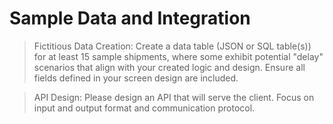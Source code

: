 # Sample Data and Integration

> Fictitious Data Creation: Create a data table (JSON or SQL table(s)) for at least
> 15 sample shipments, where some exhibit potential "delay" scenarios that align
> with your created logic and design. Ensure all fields defined in your screen
> design are included.

> API Design: Please design an API that will serve the client. Focus on input and
> output format and communication protocol.
